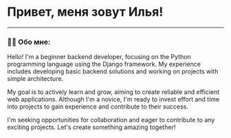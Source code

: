 
# Привет, меня зовут Илья!

---

### :man_technologist: Обо мне:

Hello! I'm a beginner backend developer, focusing on the Python programming language using the Django framework. My experience includes developing basic backend solutions and working on projects with simple architecture.

My goal is to actively learn and grow, aiming to create reliable and efficient web applications. Although I'm a novice, I'm ready to invest effort and time into projects to gain experience and contribute to their success.

I'm seeking opportunities for collaboration and eager to contribute to any exciting projects. Let's create something amazing together!
